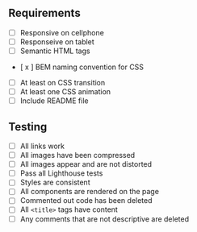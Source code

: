 ## Requirements

- [ ] Responsive on cellphone
- [ ] Responseive on tablet
- [ ] Semantic HTML tags
- [ x ] BEM naming convention for CSS
- [ ] At least on CSS transition
- [ ] At least one CSS animation
- [ ] Include README file

## Testing

- [ ] All links work
- [ ] All images have been compressed
- [ ] All images appear and are not distorted
- [ ] Pass all Lighthouse tests
- [ ] Styles are consistent
- [ ] All components are rendered on the page
- [ ] Commented out code has been deleted
- [ ] All `<title>` tags have content
- [ ] Any comments that are not descriptive are deleted

